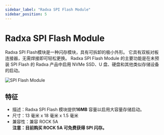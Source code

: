 ```yaml
---
sidebar_label: "Radxa SPI Flash Module"
sidebar_position: 5
---
```


# Radxa SPI Flash Module

Radxa SPI Flash模块是一种闪存模块，具有可拆卸的极小外形。 它具有双板对板连接器，无需焊接即可轻松更换。 Radxa SPI Flash Module 的主要功能是在未预装 SPI Flash 的 Radxa 产品中启用 NVMe SSD、U 盘、硬盘和其他类似存储设备的启动。

![SPI Flash Module](/img/accessories/spi-flash.webp)

## 特征

- 描述：Radxa SPI Flash 模块提供**16MB** 容量以启用大容量存储启动。
- 尺寸：13 毫米 x 18 毫米 x 1.5 毫米
- 兼容性：兼容 ROCK 5A  
  **注意：目前购买 ROCK 5A 可免费获得 SPI 闪存。**
